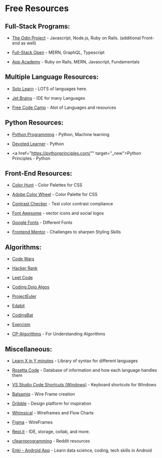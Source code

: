 # Free Resources 

## Full-Stack Programs:

- <a href="https://theodinproject.com/" target="_new">The Odin Project</a> - Javascript, Node.js, Ruby on Rails. (additional Front-end as well)

- <a href="https://fullstackopen.com/en" target="_new">Full-Stack Open</a> - MERN, GraphQL, Typescript

- <a href="https://open.appacademy.io/" target="_new">App Academy</a> - Ruby on Rails, MERN, Javascript, Fundamentals



## Multiple Language Resources:

- <a href="https://www.sololearn.com/" target="_new">Solo Learn</a> - LOTS of languages here.

- <a href="https://www.jetbrains.com/" target="_new">Jet Brains</a> - IDE for many Languages
- <a href="https://www.freecodecamp.org/" target="_new">Free Code Camp</a> - Alot of Languages and resources



## Python Resources:

- <a href="https://pythonprogramming.net/" target="_new">Python Programming</a> - Python, Machine learning

- <a href="https://devotedlearner.com/how-to-become-a-machine-learning-engineer/#Introduction" target="_new">Devoted Learner</a> - Python

- <a href="https://pythonprinciples.com/"" target="_new">Python Principles</a> - Python



## Front-End Resources:

- <a href="https://colorhunt.co/" target="_new">Color Hunt</a> - Color Palettes for CSS

- <a href="https://color.adobe.com/create/color-wheel" target="_new">Adobe Color Wheel</a> - Color Palette for CSS

- <a href="https://contrastchecker.com/" target="_new">Contrast Checker</a> - Test color contrast compliance

- <a href="https://fontawesome.com/" target="_new">Font Awesome</a> - vector icons and social logos

- <a href="https://fonts.google.com/" target="_new">Google Fonts</a> - Different Fonts

- <a href="https://www.frontendmentor.io/challenges/insure-landing-page-uTU68JV8/intro" target="_new">Frontend Mentor</a> - Challenges to sharpen Styling Skills



## Algorithms:

- <a href="https://www.codewars.com/" target="_new">Code Wars</a>

- <a href="https://www.hackerrank.com/" target="_new">Hacker Rank</a>

- <a href="https://leetcode.com/problemset/algorithms/" target="_new">Leet Code</a>

- <a href="https://algorithm.codingdojo.com/lesson" target="_new">Coding Dojo Algos</a>

- <a href="https://projecteuler.net/archives" target="_new">ProjectEuler</a>

- <a href="https://edabit.com/" target="_new">Edabit</a>

- <a href="https://codingbat.com/java" target="_new">CodingBat</a>

- <a href="https://www.exercism.io/" target="_new">Exercism</a>

- <a href="http://cp-algorithms.com/" target="_new">CP-Algorithms</a> - For Understanding Algorithms



## Miscellaneous:

- <a href="https://learnxinyminutes.com/" target="_new">Learn X in Y minutes</a> - Library of syntax for different languages

- <a href="http://rosettacode.org/wiki/Rosetta_Code" target="_new">Rosetta Code</a> - Database of information and how each language handles them

- <a href="https://code.visualstudio.com/shortcuts/keyboard-shortcuts-windows.pdf" target="_new">VS Studio Code Shortcuts (Windows)</a> - Keyboard shortcuts for Windows

- <a href="https://balsamiq.com/" target="_new">Balsamiq</a> - Wire Frame creation

- <a href="https://dribbble.com/" target="_new">Dribble</a> - Design platform for inspiration

- <a href="https://whimsical.com/" target="_new">Whimsical</a> - Wireframes and Flow Charts

- <a href="https://www.figma.com/" target="_new">Figma</a> - WireFrames

- <a href="https://repl.it/" target="_new">Repl.it</a> - IDE, storage, collab, and more.

- <a href="https://www.reddit.com/r/learnprogramming/wiki/faq" target="_new"> r/learnprogramming</a> - Reddit resources

- <a href="https://play.google.com/store/apps/details?id=com.enki.insights&hl=en_US" target="_new">Enki - Android App</a> - Learn data science, coding, tech skills in Android